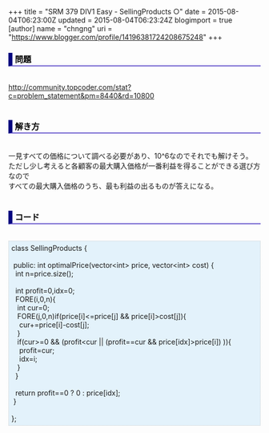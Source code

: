 +++
title = "SRM 379 DIV1 Easy - SellingProducts ○"
date = 2015-08-04T06:23:00Z
updated = 2015-08-04T06:23:24Z
blogimport = true 
[author]
	name = "chngng"
	uri = "https://www.blogger.com/profile/14196381724208675248"
+++

<div dir="ltr" style="text-align: left;" trbidi="on"><h3 style="border-bottom: 2px solid slateblue; border-left: 8px solid navy; color: black; padding: 0px 0px 1px 5px;">問題 <br /></h3><br /><a href="http://community.topcoder.com/stat?c=problem_statement&amp;pm=8440&amp;rd=10800" target="_blank">http://community.topcoder.com/stat?c=problem_statement&amp;pm=8440&amp;rd=10800</a><br /><br /><h3 style="border-bottom: 2px solid slateblue; border-left: 8px solid navy; color: black; padding: 0px 0px 1px 5px;">解き方 </h3><br />一見すべての価格について調べる必要があり、10^6なのでそれでも解けそう。<br />ただし少し考えると各顧客の最大購入価格が一番利益を得ることができる選び方なので<br />すべての最大購入価格のうち、最も利益の出るものが答えになる。<br /><br /><h3 style="border-bottom: 2px solid slateblue; border-left: 8px solid navy; color: black; padding: 0px 0px 1px 5px;">コード </h3><br /><div style="background-color: #e3f2fb; border: 1px dotted #CCCCCC; padding: 5px;">class SellingProducts {<br /><br /><span class="Apple-tab-span" style="white-space: pre;"> </span>public: int optimalPrice(vector&lt;int&gt; price, vector&lt;int&gt; cost) {<br /><span class="Apple-tab-span" style="white-space: pre;">  </span>int n=price.size();<br /><br /><span class="Apple-tab-span" style="white-space: pre;">  </span>int profit=0,idx=0;<br /><span class="Apple-tab-span" style="white-space: pre;">  </span>FORE(i,0,n){<br /><span class="Apple-tab-span" style="white-space: pre;">   </span>int cur=0;<br /><span class="Apple-tab-span" style="white-space: pre;">   </span>FORE(j,0,n)if(price[i]&lt;=price[j] &amp;&amp; price[i]&gt;cost[j]){<br /><span class="Apple-tab-span" style="white-space: pre;">    </span>cur+=price[i]-cost[j];<br /><span class="Apple-tab-span" style="white-space: pre;">   </span>}<br /><span class="Apple-tab-span" style="white-space: pre;">   </span>if(cur&gt;=0 &amp;&amp; (profit&lt;cur || (profit==cur &amp;&amp; price[idx]&gt;price[i]) )){<br /><span class="Apple-tab-span" style="white-space: pre;">    </span>profit=cur;<br /><span class="Apple-tab-span" style="white-space: pre;">    </span>idx=i;<br /><span class="Apple-tab-span" style="white-space: pre;">   </span>}<br /><span class="Apple-tab-span" style="white-space: pre;">  </span>}<br /><br /><span class="Apple-tab-span" style="white-space: pre;">  </span>return profit==0 ? 0 : price[idx];<br /><span class="Apple-tab-span" style="white-space: pre;"> </span>}<br /><br />};</div></div>
